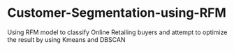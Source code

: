 # Customer-Segmentation-using-RFM
Using RFM model to classify Online Retailing buyers and attempt to optimize the result by using Kmeans and DBSCAN
